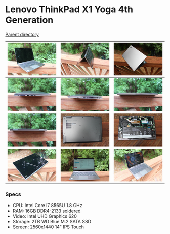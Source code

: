 # Lenovo ThinkPad X1 Yoga 4th Generation
[Parent directory](../index.md)

| ![](IMG_7394.JPG) | ![](IMG_7395.JPG) | ![](IMG_7396.JPG)
|:---:|:---:|:---:|
| ![](IMG_7397.JPG) | ![](IMG_7398.JPG) | ![](IMG_7399.JPG)
| ![](IMG_7400.JPG) | ![](IMG_7403.JPG) | ![](IMG_7404.JPG)
| ![](IMG_7405.JPG) | ![](IMG_7407.JPG) | ![](IMG_7409.JPG)

### Specs

* CPU: Intel Core i7 8565U 1.8 GHz
* RAM: 16GB DDR4-2133 soldered
* Video: Intel UHD Graphics 620
* Storage: 2TB WD Blue M.2 SATA SSD
* Screen: 2560x1440 14" IPS Touch